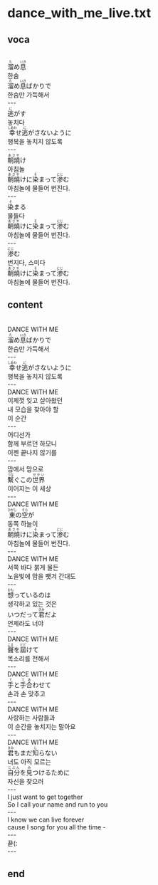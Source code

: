 <h1>dance_with_me_live.txt</h1>
<h2>voca</h2><br>
<Ruby><rb>溜</rb><rt>た</rt></Ruby>め<Ruby><rb>息</rb><rt>いき</rt></Ruby><br>
한숨<br>
<Ruby><rb>溜</rb><rt>た</rt></Ruby>め<Ruby><rb>息</rb><rt>いき</rt></Ruby>ばかりで<br>
한숨만 가득해서<br>
---<br>
<Ruby><rb>逃</rb><rt>に</rt></Ruby>がす<br>
놓치다<br>
<Ruby><rb>幸</rb><rt>しあわ</rt></Ruby>せ<Ruby><rb>逃</rb><rt>に</rt></Ruby>がさないように<br>
행복을 놓치지 않도록<br>
---<br>
<Ruby><rb>朝燒</rb><rt>あさや</rt></Ruby>け<br>
아침놀<br>
<Ruby><rb>朝燒</rb><rt>あさや</rt></Ruby>けに<Ruby><rb>染</rb><rt>そ</rt></Ruby>まって<Ruby><rb>渗</rb><rt>にじ</rt></Ruby>む<br>
아침놀에 물들어 번진다.<br>
---<br>
<Ruby><rb>染</rb><rt>そ</rt></Ruby>まる<br>
물들다<br>
<Ruby><rb>朝燒</rb><rt>あさや</rt></Ruby>けに<Ruby><rb>染</rb><rt>そ</rt></Ruby>まって<Ruby><rb>渗</rb><rt>にじ</rt></Ruby>む<br>
아침놀에 물들어 번진다.<br>
---<br>
<Ruby><rb>渗</rb><rt>にじ</rt></Ruby>む<br>
번지다, 스미다<br>
<Ruby><rb>朝燒</rb><rt>あさや</rt></Ruby>けに<Ruby><rb>染</rb><rt>そ</rt></Ruby>まって<Ruby><rb>渗</rb><rt>にじ</rt></Ruby>む<br>
아침놀에 물들어 번진다.<br>
<h2>content</h2><br>
DANCE WITH ME<br>
<Ruby><rb>溜</rb><rt>た</rt></Ruby>め<Ruby><rb>息</rb><rt>いき</rt></Ruby>ばかりで<br>
한숨만 가득해서<br>
---<br>
<Ruby><rb>幸</rb><rt>しあわ</rt></Ruby>せ<Ruby><rb>逃</rb><rt>に</rt></Ruby>がさないように<br>
행복을 놓치지 않도록<br>
---<br>
DANCE WITH ME<br>
이제껏 잊고 살아왔던<br>
내 모습을 찾아야 할<br>
이 순간<br>
---<br>
어디선가<br>
함께 부르던 하모니<br>
이젠 끝나지 않기를<br>
---<br>
맘에서 맘으로<br>
<Ruby><rb>繫</rb><rt>つな</rt></Ruby>ぐこの<Ruby><rb>世界</rb><rt>せかい</rt></Ruby><br>
이어지는 이 세상<br>
---<br>
DANCE WITH ME<br>
<Ruby><rb>東</rb><rt>ひがし</rt></Ruby>の<Ruby><rb>空</rb><rt>そら</rt></Ruby>が<br>
동쪽 하늘이<br>
<Ruby><rb>朝燒</rb><rt>あさや</rt></Ruby>けに<Ruby><rb>染</rb><rt>そ</rt></Ruby>まって<Ruby><rb>渗</rb><rt>にじ</rt></Ruby>む<br>
아침놀에 물들어 번진다.<br>
---<br>
DANCE WITH ME<br>
서쪽 바다 붉게 물든<br>
노을빛에 맘을 뺏겨 간대도<br>
---<br>
<Ruby><rb>想</rb><rt>おも</rt></Ruby>っているのは<br>
생각하고 있는 것은<br>
いつだって<Ruby><rb>君</rb><rt>きみ</rt></Ruby>だよ<br>
언제라도 너야<br>
---<br>
DANCE WITH ME<br>
<Ruby><rb>聲</rb><rt>こえ</rt></Ruby>を<Ruby><rb>屆</rb><rt>とど</rt></Ruby>けて<br>
목소리를 전해서<br>
---<br>
DANCE WITH ME<br>
<Ruby><rb>手</rb><rt>て</rt></Ruby>と<Ruby><rb>手</rb><rt>て</rt></Ruby><Ruby><rb>合</rb><rt>あ</rt></Ruby>わせて<br>
손과 손 맞추고<br>
---<br>
DANCE WITH ME<br>
사랑하는 사람들과<br>
이 순간을 놓치지는 말아요<br>
---<br>
DANCE WITH ME<br>
<Ruby><rb>君</rb><rt>きみ</rt></Ruby>もまだ<Ruby><rb>知</rb><rt>し</rt></Ruby>らない<br>
너도 아직 모르는<br>
<Ruby><rb>自分</rb><rt>じぶん</rt></Ruby>を<Ruby><rb>見</rb><rt>み</rt></Ruby>つけるために<br>
자신을 찾으러<br>
---<br>
I just want to get together<br>
So I call your name and run to you<br>
---<br>
I know we can live forever<br>
cause I song for you all the time -<br>
---<br>
끝(:<br>
---<br>
<h2>end</h2>
